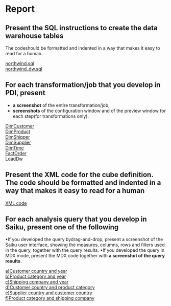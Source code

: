 # Report

## Present the SQL instructions to create the data warehouse tables

The codeshould be formatted and indented in a way that makes it easy to read for a human.

[northwind.sql](https://github.com/vladstojna/dot-files-3/pull/1/commits/8a347221765ed5bda2aaaa3e3442a9d4bc76b4b9)</br>
[northwind_dw.sql](https://github.com/vladstojna/dot-files-3/pull/2/commits/7d1569ff52a35b4d7ed641bb96e31fdf7948e362)</br>

## For each transformation/job that you develop in PDI, present

* **a screenshot** of the entire transformation/job,
* **screenshots**  of  the  configuration  window  and  of  the  preview  window  for  each  step(for transformations only).

[DimCustomer](https://github.com/vladstojna/dot-files-3/pull/2/commits/e8e21f8e70bf0751883df144298c5486062e2b23)</br>
[DimProduct](https://github.com/vladstojna/dot-files-3/pull/2/commits/4ae579d2f9acb78516fd140af6938d8d01c358ad)</br>
[DimShipper](https://github.com/vladstojna/dot-files-3/pull/2/commits/8497f5fc5b5e6c91000d5436536dbb7c3f48da06)</br>
[DimSupplier](https://github.com/vladstojna/dot-files-3/pull/2/commits/5a8aeee57ae0cea22b8ae69d943adfd31c6b6f92)</br>
[DimTime](https://github.com/vladstojna/dot-files-3/pull/2/commits/05a038febeeef0d40d42d9d1a14070b6a323f9a2)</br>
[FactOrder](https://github.com/vladstojna/dot-files-3/pull/2/commits/094100ba8097bfcebfbe19d17fcc1577c78cc527)</br>
[LoadDw](https://github.com/vladstojna/dot-files-3/pull/2/commits/f8f9cbf7573597d3b8d8e2b8ddcdc5f1cba73357)</br>

## Present  the  XML code  for the  cube  definition. The  code  should  be  formatted  and  indented  in  a way that makes it easy to read for a human

[XML code](https://github.com/vladstojna/dot-files-3/pull/3/commits/92c052a72528b1275069f91e522b17a90b5dfca5)</br>

## For each analysis query that you develop in Saiku, present one of the following

•If  you  developed  the  query bydrag-and-drop, present  a  screenshot  of  the  Saiku user interface, showing the measures, columns, rows and filters used in the query, together with the query results.
•If you developed the query in MDX mode, present the MDX code together with **a screenshot of the query results**.

[a)Customer country and year](https://github.com/vladstojna/dot-files-3/pull/4/commits/194775e34704e124e0d468fd2cfa453d75b18676)</br>
[b)Product category and year](https://github.com/vladstojna/dot-files-3/pull/4/commits/2f95c85d0ac2ea87c8cabcbd81b9e535847f89bd)</br>
[c)Shipping company and year](https://github.com/vladstojna/dot-files-3/pull/4/commits/bd9524863f4455cf6bd8e5488ee7f39ef0f17888)</br>
[d)Customer country and product category](https://github.com/vladstojna/dot-files-3/pull/4/commits/f1c33b09b59945e4bafb95fb1cc27cc878f45005)</br>
[e)Supplier country and customer country](https://github.com/vladstojna/dot-files-3/pull/4/commits/855485ef1d0a465e5f7ac840d06cb742eeed10e8)</br>
[f)Product category and shipping company](https://github.com/vladstojna/dot-files-3/pull/4/commits/1673f39d8498d1be904ad56749e347e7f252e7ca)</br>
